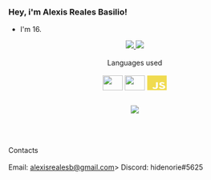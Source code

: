 ### Hey, i'm Alexis Reales Basilio!
 
- I'm 16. <br> 
 
<div align="center">
  <a href="https://github.com/AlexisReales">
  <img height="180em" src="https://github-readme-stats.vercel.app/api?username=AlexisReales&show_icons=true&theme=red&include_all_commits=true&count_private=true"/>
<img height="180em" src="https://github-readme-stats.vercel.app/api/top-langs/?username=AlexisReales&layout=compact&langs_count=7&theme=red"/>
     </a>
</div>
  
<div align='center' ><br>
  Languages  used <br><br>  
  <img align="center" height="30" width="40" src="https://cdn.jsdelivr.net/gh/devicons/devicon/icons/html5/html5-original.svg" />

  <img align="center" height="30" width="40" src="https://cdn.jsdelivr.net/gh/devicons/devicon/icons/css3/css3-original.svg" />

  <img align="center" height="30"  width="40" src="https://raw.githubusercontent.com/devicons/devicon/master/icons/javascript/javascript-plain.svg">
</div>

  
  ##
  
  <div align="center"> 

  <a href = "mailto:alexisrealesb@gmail.com"><img src="https://img.shields.io/badge/-Gmail-%23333?style=for-the-badge&logo=gmail&logoColor=white" target="_blank"></a>

 
</div>

<br><br>

Contacts <br><br>
Email: alexisrealesb@gmail.com>
Discord: hidenorie#5625

  

